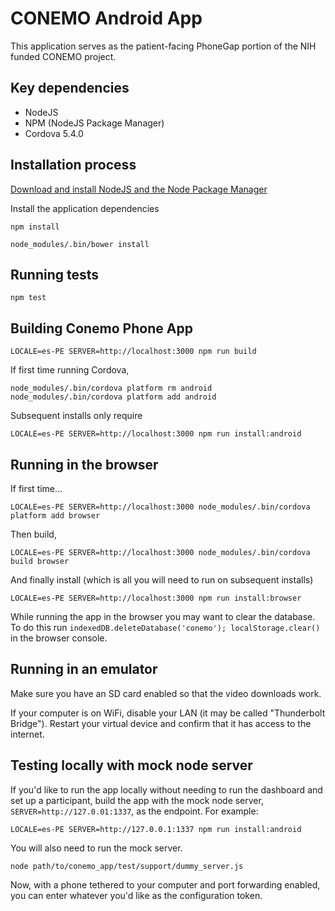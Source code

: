 # CONEMO Android App

This application serves as the patient-facing PhoneGap portion of the NIH funded
CONEMO project.

## Key dependencies

- NodeJS
- NPM (NodeJS Package Manager)
- Cordova 5.4.0

## Installation process

[Download and install NodeJS and the Node Package Manager](http://nodejs.org/download/)

Install the application dependencies

`npm install`

`node_modules/.bin/bower install`

## Running tests

`npm test`

## Building Conemo Phone App

```
LOCALE=es-PE SERVER=http://localhost:3000 npm run build
```

If first time running Cordova,

`node_modules/.bin/cordova platform rm android`
`node_modules/.bin/cordova platform add android`

Subsequent installs only require

```
LOCALE=es-PE SERVER=http://localhost:3000 npm run install:android
```

## Running in the browser

If first time...

```
LOCALE=es-PE SERVER=http://localhost:3000 node_modules/.bin/cordova platform add browser
```

Then build,

```
LOCALE=es-PE SERVER=http://localhost:3000 node_modules/.bin/cordova build browser
```

And finally install (which is all you will need to run on subsequent installs)

```
LOCALE=es-PE SERVER=http://localhost:3000 npm run install:browser
```

While running the app in the browser you may want to clear the database. To do
this run `indexedDB.deleteDatabase('conemo'); localStorage.clear()` in the
browser console.

## Running in an emulator

Make sure you have an SD card enabled so that the video downloads work.

If your computer is on WiFi, disable your LAN (it may be called "Thunderbolt Bridge").
Restart your virtual device and confirm that it has access to the internet.

## Testing locally with mock node server

If you'd like to run the app locally without needing to run the dashboard and
set up a participant, build the app with the mock node server,
`SERVER=http://127.0.01:1337`, as the endpoint. For example:

```
LOCALE=es-PE SERVER=http://127.0.0.1:1337 npm run install:android
```

You will also need to run the mock server.

```
node path/to/conemo_app/test/support/dummy_server.js
```

Now, with a phone tethered to your computer and port forwarding enabled, you
can enter whatever you'd like as the configuration token.

